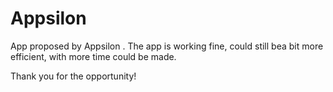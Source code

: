 # Appsilon

App proposed by Appsilon .
The app is working fine, could still bea bit more efficient, with more time could be made.

Thank you for the opportunity!
